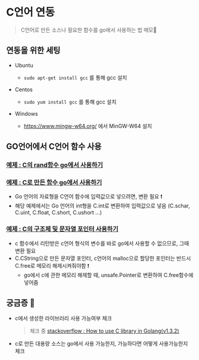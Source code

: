 # C언어 연동
> C언어로 만든 소스나 필요한 함수를 go에서 사용하는 법 메모📝   


## 연동을 위한 세팅
+ Ubuntu
   + `sudo apt-get install gcc` 를 통해 gcc 설치

+ Centos
   + `sudo yum install gcc` 를 통해 gcc 설치

+ Windows
   + https://www.mingw-w64.org/ 에서 MinGW-W64 설치

## GO언어에서 C언어 함수 사용

### [예제 : C의 rand함수 go에서 사용하기](https://github.com/sujiny-tech/TIL/blob/main/programming/Golang/c_go/cgo_example/c_rand_example.go)   
### [예제 : C로 만든 함수 go에서 사용하기](https://github.com/sujiny-tech/TIL/blob/main/programming/Golang/c_go/cgo_example/c_go_example.go)
+ Go 언어의 자료형을 C언어 함수에 입력값으로 넣으려면, 변환 필요 ❗
+ 해당 예제에서는 Go 언어의 int형을 C.int로 변환하여 입력값으로 넣음 (C.schar, C.uint, C.float, C.short, C.ushort ...)

### [예제 : C의 구조체 및 문자열 포인터 사용하기](https://github.com/sujiny-tech/TIL/blob/main/programming/Golang/c_go/cgo_example/c_memory_example.go)
+ c 함수에서 리턴받은 c언어 형식의 변수를 바로 go에서 사용할 수 없으므로, 그때 변환 필요
+ C.CString으로 만든 문자열 포인터, c언어의 malloc으로 할당한 포인터는 반드시 C.free로 메모리 해제시켜줘야함 ❗
   + go에서 c에 관한 메모리 해제할 때, unsafe.Pointer로 변환하여 C.free함수에 넣어줌


## 궁금증 🤔
+ c에서 생성한 라이브러리 사용 가능여부 체크
   > 체크 중 [stackoverflow : How to use C library in Golang(v1.3.2)](https://stackoverflow.com/questions/31868482/how-to-use-c-library-in-golangv1-3-2)

+ c로 만든 대용량 소스는 go에서 사용 가능한지, 가능하다면 어떻게 사용가능한지 체크


